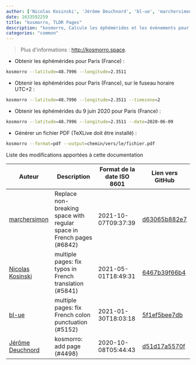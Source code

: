 ```yaml
---
author: ['Nicolas Kosinski', 'Jérôme Deuchnord', 'bl-ue', 'marchersimon']
date: 1633592259
title: "kosmorro, TLDR Pages"
description: "kosmorro, Calcule les éphémérides et les évènements pour une date donnée, à un emplacement donné sur Terre."
categories: "common"
---
```

> Plus d'informations : <http://kosmorro.space>.

- Obtenir les éphémérides pour Paris (France) :

```bash
kosmorro --latitude=48.7996 --longitude=2.3511
```

- Obtenir les éphémérides pour Paris (France), sur le fuseau horaire UTC+2 :

```bash
kosmorro --latitude=48.7996 --longitude=2.3511 --timezone=2
```

- Obtenir les éphémérides du 9 juin 2020 pour Paris (France) :

```bash
kosmorro --latitude=48.7996 --longitude=2.3511 --date=2020-06-09
```

- Générer un fichier PDF (TeXLive doit être installé) :

```bash
kosmorro --format=pdf --output=chemin/vers/le/fichier.pdf
```
Liste des modifications apportées à cette documentation


Auteur | Description | Format de la date ISO 8601 | Lien vers GitHub
------|-----|-----|-----
[marchersimon](mailto:50295997+marchersimon@users.noreply.github.com) | Replace non-breaking space with regular space in French pages (#6842) | 2021-10-07T09:37:39 | [d63065b882e7](https://github.com/tldr-pages/tldr/commit/d63065b882e77c3d3361e76cfa7f28bf5415832e)
[Nicolas Kosinski](mailto:nicokosi@yahoo.com) | multiple pages: fix typos in French translation (#5841) | 2021-05-01T18:49:31 | [6467b39f66b4](https://github.com/tldr-pages/tldr/commit/6467b39f66b40110a64d13af20f1a7ab27380fa9)
[bl-ue](mailto:54780737+bl-ue@users.noreply.github.com) | multiple pages: fix French colon punctuation (#5152) | 2021-01-30T18:03:18 | [5f1ef5bee7db](https://github.com/tldr-pages/tldr/commit/5f1ef5bee7dba1b2749d25e4d0a7be22c89cf8b4)
[Jérôme Deuchnord](mailto:Deuchnord@users.noreply.github.com) | kosmorro: add page (#4498) | 2020-10-08T05:44:43 | [d51d17a5570f](https://github.com/tldr-pages/tldr/commit/d51d17a5570feee4cb785467384a0c5f9ddea5cd)

